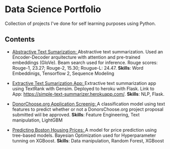 # Data Science Portfolio

Collection of projects I've done for self learning purposes using Python.

## Contents
 
 * [Abstractive Text Sumarization: ](https://github.com/maticortesr/data-science-portfolio/blob/master/Text_Summarization_TF2_Amazon_Reviews.ipynb) Abstractive text summarization. Used an Encoder-Decoder arquitecture with attention and pre-trained embeddings (GloVe). Beam search used for inference. Rouge scores: Rouge-1, 23.27; Rouge-2, 15.30; Rougue-L: 24.47. **Skills**: Word Embeddinigs, Tensorflow 2, Sequence Modeling
 
  * [Extractive Text Sumarization App: ](https://github.com/maticortesr/simple-extractive-summarization) Extractive text summarization app using TextRank with Gensim. Deployed to heroku with Flask. Link to App: 
  https://simple-text-summarizer.herokuapp.com/. **Skills**: NLP, Flask. 

 * [DonorChoose.org Application Screenig: ](https://github.com/maticortesr/data-science-portfolio/blob/master/DonorsChoose/donors_choose.ipynb)
 A classification model using text features to predict whether or not a DonorsChoose.org project proposal submitted wiil be approved. **Skills**: Feature Engineering, Text manipulation, LightGBM 
 
 * [Predicting Boston Housing Prices: ](https://github.com/maticortesr/data-science-portfolio/blob/master/Boston_housing/Boston_Housing.ipynb)
A model for price prediction using tree-based models. Bayesian Optimization used for Hyperparameter tunning on XGBoost. **Skills**: Data manipulation, Random Forest, XGBoost
